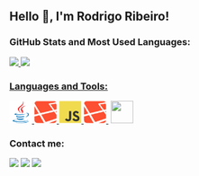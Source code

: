 ## Hello 👋, I'm Rodrigo Ribeiro!

<div>

### GitHub Stats and Most Used Languages:
 
  <div>
  <a href="https://github.com/rodrignucleo">
  <img height="160em" src="https://github-readme-stats.vercel.app/api?username=rodrignucleo&show_icons=true&theme=radical&include_all_commits=true&count_private=true"/>
  <img height="160em" src="https://github-readme-stats.vercel.app/api/top-langs/?username=rodrignucleo&layout=compact&langs_count=16&theme=radical"/>
<div>

   </div> 
 <h3 align="left">Languages and Tools:</h3>

<p align="left">
      <img height="40" src="https://raw.githubusercontent.com/devicons/devicon/1119b9f84c0290e0f0b38982099a2bd027a48bf1/icons/java/java-original.svg">
      <img height="40" src="https://raw.githubusercontent.com/devicons/devicon/1119b9f84c0290e0f0b38982099a2bd027a48bf1/icons/laravel/laravel-plain.svg">
      <img height="40" src="https://raw.githubusercontent.com/devicons/devicon/master/icons/javascript/javascript-original.svg">
 <a href="https://laravel.com/docs/9.x" target="_blank"> <img src="https://raw.githubusercontent.com/devicons/devicon/1119b9f84c0290e0f0b38982099a2bd027a48bf1/icons/laravel/laravel-plain.svg" alt="laravel" width="40" height="40"/> </a>
 <img href="https://angular.io" target="_blank"> 
<a href="https://getbootstrap.com/docs/4.1/getting-started/introduction/" target="_blank"> <img src="https://cdn.jsdelivr.net/gh/devicons/devicon/icons/bootstrap/bootstrap-plain.svg" width="40" height="40" /> </a>

 
</p>


### Contact me:

 <div>
  <a href="https://api.whatsapp.com/send/?phone=5511992668225&text&app_absent=0" target="_blank"><img src="https://img.icons8.com/color/48/000000/whatsapp--v1.png" target="_blank"></a> 
  <a href = "mailto: rodrignucleo@gmail.com"><img src="https://img.shields.io/badge/-Gmail-%23EA4335?style=for-the-badge&logo=gmail&logoColor=white" target="_blank"></a>
  <a href="https://www.linkedin.com/in/rodrignucleo/" target="_blank"><img src="https://img.shields.io/badge/-LinkedIn-%230077B5?style=for-the-badge&logo=linkedin&logoColor=white" target="_blank"></a>
</div>
